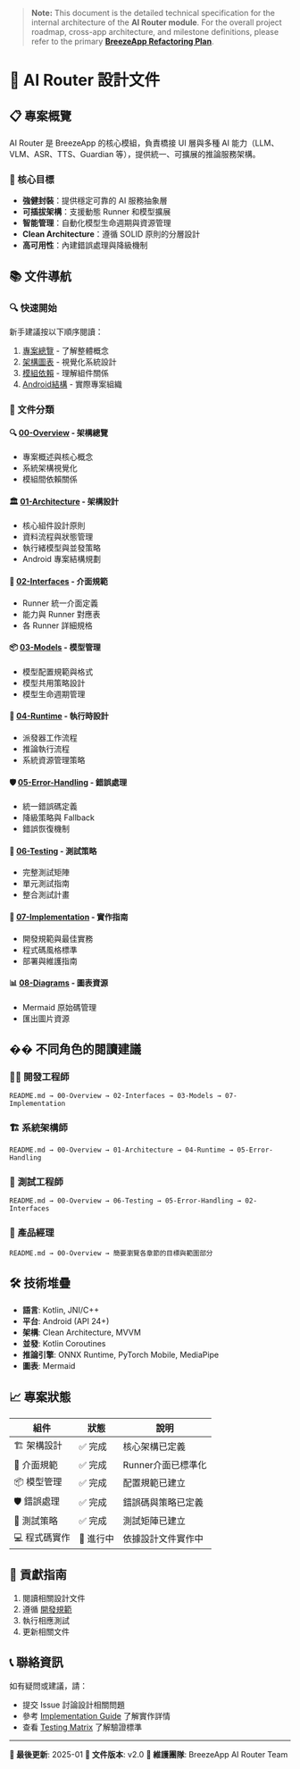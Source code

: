 > **Note:** This document is the detailed technical specification for the internal architecture of the **AI Router module**. For the overall project roadmap, cross-app architecture, and milestone definitions, please refer to the primary [**BreezeApp Refactoring Plan**](./refactoring_plan.md).

# 🚀 AI Router 設計文件

## 📋 專案概覽

AI Router 是 BreezeApp 的核心模組，負責橋接 UI 層與多種 AI 能力（LLM、VLM、ASR、TTS、Guardian 等），提供統一、可擴展的推論服務架構。

### 🎯 核心目標
- **強健封裝**：提供穩定可靠的 AI 服務抽象層
- **可插拔架構**：支援動態 Runner 和模型擴展
- **智能管理**：自動化模型生命週期與資源管理
- **Clean Architecture**：遵循 SOLID 原則的分層設計
- **高可用性**：內建錯誤處理與降級機制

## 📚 文件導航

### 🔍 快速開始
新手建議按以下順序閱讀：

1. [專案總覽](./00-Overview/project-overview.md) - 了解整體概念
2. [架構圖表](./00-Overview/architecture-diagram.md) - 視覺化系統設計
3. [模組依賴](./00-Overview/module-dependencies.md) - 理解組件關係
4. [Android結構](./01-Architecture/android-structure.md) - 實際專案組織

### 📂 文件分類

#### 🔍 [00-Overview](./00-Overview/) - 架構總覽
- 專案概述與核心概念
- 系統架構視覺化
- 模組間依賴關係

#### 🏛️ [01-Architecture](./01-Architecture/) - 架構設計
- 核心組件設計原則
- 資料流程與狀態管理
- 執行緒模型與並發策略
- Android 專案結構規劃

#### 🔌 [02-Interfaces](./02-Interfaces/) - 介面規範
- Runner 統一介面定義
- 能力與 Runner 對應表
- 各 Runner 詳細規格

#### 📦 [03-Models](./03-Models/) - 模型管理
- 模型配置規範與格式
- 模型共用策略設計
- 模型生命週期管理

#### 🚀 [04-Runtime](./04-Runtime/) - 執行時設計
- 派發器工作流程
- 推論執行流程
- 系統資源管理策略

#### 🛡️ [05-Error-Handling](./05-Error-Handling/) - 錯誤處理
- 統一錯誤碼定義
- 降級策略與 Fallback
- 錯誤恢復機制

#### 🧪 [06-Testing](./06-Testing/) - 測試策略
- 完整測試矩陣
- 單元測試指南
- 整合測試計畫

#### 📐 [07-Implementation](./07-Implementation/) - 實作指南
- 開發規範與最佳實務
- 程式碼風格標準
- 部署與維護指南

#### 📊 [08-Diagrams](./08-Diagrams/) - 圖表資源
- Mermaid 原始碼管理
- 匯出圖片資源

## �� 不同角色的閱讀建議

### 👨‍💻 **開發工程師**
```
README.md → 00-Overview → 02-Interfaces → 03-Models → 07-Implementation
```

### 🏗️ **系統架構師**
```
README.md → 00-Overview → 01-Architecture → 04-Runtime → 05-Error-Handling
```

### 🧪 **測試工程師**
```
README.md → 00-Overview → 06-Testing → 05-Error-Handling → 02-Interfaces
```

### 📱 **產品經理**
```
README.md → 00-Overview → 簡要瀏覽各章節的目標與範圍部分
```

## 🛠️ 技術堆疊

- **語言**: Kotlin, JNI/C++
- **平台**: Android (API 24+)
- **架構**: Clean Architecture, MVVM
- **並發**: Kotlin Coroutines
- **推論引擎**: ONNX Runtime, PyTorch Mobile, MediaPipe
- **圖表**: Mermaid

## 📈 專案狀態

| 組件 | 狀態 | 說明 |
|------|------|------|
| 🏗️ 架構設計 | ✅ 完成 | 核心架構已定義 |
| 🔌 介面規範 | ✅ 完成 | Runner介面已標準化 |
| 📦 模型管理 | ✅ 完成 | 配置規範已建立 |
| 🛡️ 錯誤處理 | ✅ 完成 | 錯誤碼與策略已定義 |
| 🧪 測試策略 | ✅ 完成 | 測試矩陣已建立 |
| 💻 程式碼實作 | 🔄 進行中 | 依據設計文件實作中 |

## 🤝 貢獻指南

1. 閱讀相關設計文件
2. 遵循 [開發規範](./07-Implementation/development-guidelines.md)
3. 執行相應測試
4. 更新相關文件

## 📞 聯絡資訊

如有疑問或建議，請：
- 提交 Issue 討論設計相關問題
- 參考 [Implementation Guide](./07-Implementation/) 了解實作詳情
- 查看 [Testing Matrix](./06-Testing/test-matrix.md) 了解驗證標準

---

**🎯 最後更新**: 2025-01
**📄 文件版本**: v2.0
**👥 維護團隊**: BreezeApp AI Router Team 